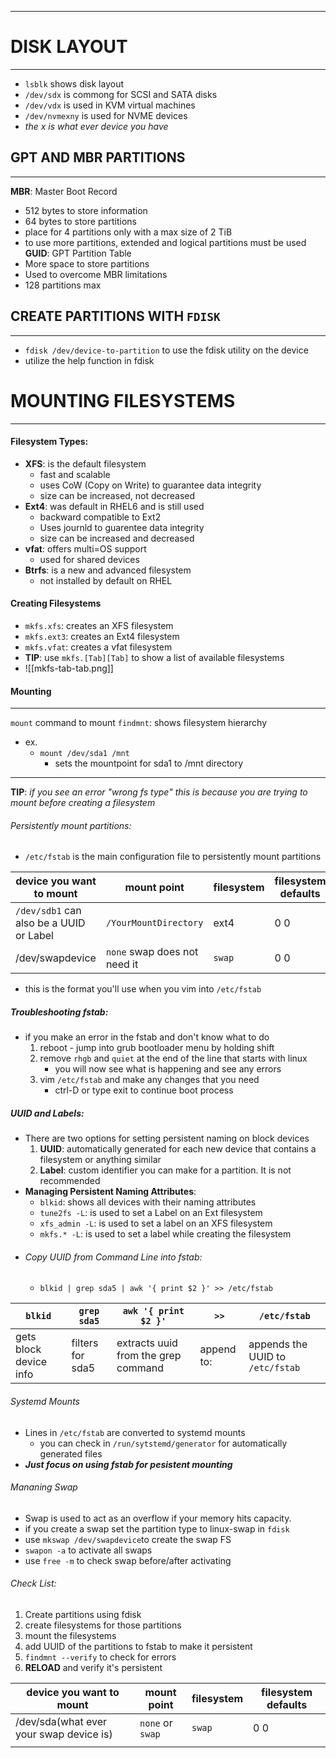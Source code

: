 ___
# DISK LAYOUT
---
- `lsblk` shows disk layout
- `/dev/sdx` is commong for SCSI and SATA disks 
- `/dev/vdx` is used in KVM virtual machines
- `/dev/nvmexny` is used for NVME devices
- *the x is what ever device you have*
## GPT AND MBR PARTITIONS
---
**MBR**: Master Boot Record
- 512 bytes to store information
- 64 bytes to store partitions
- place for 4 partitions only with a max size of 2 TiB
- to use more partitions, extended and logical partitions must be used
**GUID**: GPT Partition Table
- More space to store partitions
- Used to overcome MBR limitations
- 128 partitions max
## CREATE PARTITIONS WITH `FDISK`
---
- `fdisk /dev/device-to-partition` to use the fdisk utility on the device
- utilize the help function in fdisk
# MOUNTING FILESYSTEMS
---
#### Filesystem Types:
- **XFS**: is the default filesystem
	- fast and scalable
	- uses CoW (Copy on Write) to guarantee data integrity
	- size can be increased, not decreased
- **Ext4**: was default in RHEL6 and is still used
	- backward compatible to Ext2
	- Uses journld to guarentee data integrity
	- size  can be increased and decreased
- **vfat**: offers multi=OS support
	- used for shared devices
- **Btrfs**: is a new and advanced filesystem
	- not installed by default on RHEL
#### Creating Filesystems
- `mkfs.xfs`: creates an XFS filesystem
- `mkfs.ext3`: creates an Ext4 filesystem
- `mkfs.vfat`: creates a vfat filesystem
- **TIP**: use `mkfs.[Tab][Tab]` to show a list of available filesystems
- ![[mkfs-tab-tab.png]]
#### Mounting
---
`mount` command to mount 
`findmnt`: shows filesystem hierarchy
- ex.
	- `mount /dev/sda1 /mnt`
		- sets the mountpoint for sda1 to /mnt directory
---
**TIP**: *if you see an error "wrong fs type" this is because you are trying to mount before creating a filesystem* 
###### Persistently mount partitions:
- `/etc/fstab` is the main configuration file to persistently mount partitions

| device you want to mount                | mount point                  | filesystem | filesystem defaults |
| --------------------------------------- | ---------------------------- | ---------- | ------------------- |
| `/dev/sdb1` can also be a UUID or Label | `/YourMountDirectory`        | ext4       | 0 0                 |
| /dev/swapdevice                         | `none` swap does not need it | `swap`     | 0 0                 |
- this is the format you'll use when you vim into `/etc/fstab`
##### Troubleshooting fstab:
- if you make an error in the fstab and don't know what to do
	1. reboot - jump into grub bootloader menu by holding shift
	2. remove `rhgb` and `quiet` at the end of the line that starts with linux
		- you will now see what is happening and see any errors
	3. vim `/etc/fstab` and make any changes that you need
		-  ctrl-D or type exit to continue boot process
##### UUID and Labels:
- There are two options for setting persistent naming on block devices
	1. **UUID**: automatically generated for each new device that contains a filesystem or anything similar
	2. **Label**: custom identifier you can make for a partition. It is not recommended
- **Managing Persistent Naming Attributes**:
	- `blkid`: shows all devices with their naming attributes
	- `tune2fs -L`: is used to set a Label on an Ext filesystem
	- `xfs_admin -L`: is used to set a label on an XFS filesystem
	- `mkfs.* -L`: is used to set a label while creating the filesystem
- ###### Copy UUID from Command Line into fstab:
	- `blkid | grep sda5 | awk '{ print $2 }' >> /etc/fstab` 

| `blkid`                | `grep sda5`      | `awk '{ print $2 }'`                | `>>`       | `/etc/fstab`                     |
| ---------------------- | ---------------- | ----------------------------------- | ---------- | -------------------------------- |
| gets block device info | filters for sda5 | extracts uuid from the grep command | append to: | appends the UUID to `/etc/fstab` |
###### Systemd Mounts
- Lines in `/etc/fstab` are converted to systemd mounts
	- you can check in `/run/sytstemd/generator` for automatically generated files
- ***Just focus on using fstab for pesistent mounting***

###### Mananing Swap
- Swap is used to act as an overflow if your memory hits capacity. 
- if you create a swap set the partition type to linux-swap in `fdisk`
- use `mkswap /dev/swapdevice`to create the swap FS
- `swapon -a` to activate all swaps
- use `free -m` to check swap before/after activating
###### Check List:
1. Create partitions using fdisk
2. create filesystems for those partitions
3. mount the filesystems
4. add UUID of the partitions to fstab to make it persistent
5. `findmnt --verify` to check for errors
6. **RELOAD** and verify it's persistent

| device you want to mount                | mount point      | filesystem | filesystem defaults |
| --------------------------------------- | ---------------- | ---------- | ------------------- |
| /dev/sda(what ever your swap device is) | `none` or `swap` | `swap`     | 0 0                 |
|                                         |                  |            |                     |
